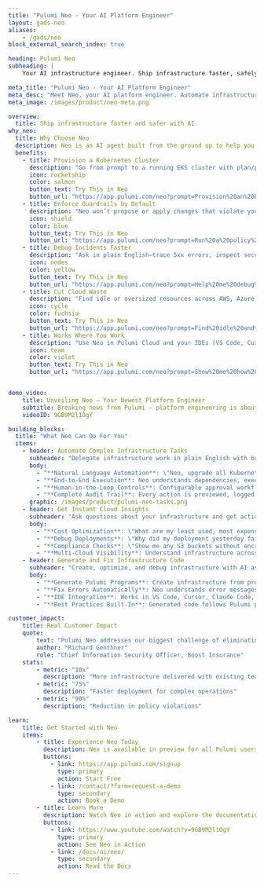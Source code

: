 ```yaml
---
title: "Pulumi Neo - Your AI Platform Engineer"
layout: gads-neo
aliases:
    - /gads/neo
block_external_search_index: true

heading: Pulumi Neo
subheading: |
    Your AI infrastructure engineer. Ship infrastructure faster, safely.

meta_title: "Pulumi Neo - Your AI Platform Engineer"
meta_desc: "Meet Neo, your AI platform engineer. Automate infrastructure provisioning, governance, and optimization with enterprise controls."
meta_image: /images/product/neo-meta.png

overview:
  title: Ship infrastructure faster and safer with AI.
why_neo:
  title: Why Choose Neo
  description: Neo is an AI agent built from the ground up to help you with cloud infrastructure.
  benefits:
    - title: Provision a Kubernetes Cluster
      description: "Go from prompt to a running EKS cluster with plan/preview and a full audit trail."
      icon: rocketship
      color: salmon
      button_text: Try This in Neo
      button_url: "https://app.pulumi.com/neo?prompt=Provision%20an%20EKS%20cluster%20with%20preview%20and%20an%20audit%20trail"
    - title: Enforce Guardrails by Default
      description: "Neo won’t propose or apply changes that violate your policies—RBAC, compliance, and approvals are built in."
      icon: shield
      color: blue
      button_text: Try This in Neo
      button_url: "https://app.pulumi.com/neo?prompt=Run%20a%20policy%20check%20for%20my%20account%20and%20block%20violations"
    - title: Debug Incidents Faster
      description: "Ask in plain English—trace 5xx errors, inspect security groups, surface misconfigurations, and apply fixes with approval."
      icon: nodes
      color: yellow
      button_text: Try This in Neo
      button_url: "https://app.pulumi.com/neo?prompt=Help%20me%20debug%20a%20networking%20issue%20causing%205xx%20errors"
    - title: Cut Cloud Waste
      description: "Find idle or oversized resources across AWS, Azure, and Google Cloud, then right-size or remove safely."
      icon: cycle
      color: fuchsia
      button_text: Try This in Neo
      button_url: "https://app.pulumi.com/neo?prompt=Find%20idle%20and%20oversized%20resources%20and%20propose%20rightsizing"
    - title: Works Where You Work
      description: "Use Neo in Pulumi Cloud and your IDEs (VS Code, Cursor, Claude Code, Windsurf) via MCP."
      icon: team
      color: violet
      button_text: Try This in Neo
      button_url: "https://app.pulumi.com/neo?prompt=Show%20me%20how%20to%20use%20Neo%20in%20VS%20Code%20via%20MCP"


demo_video:
    title: Unveiling Neo – Your Newest Platform Engineer
    subtitle: Breaking news from Pulumi – platform engineering is about to change.
    videoID: 9GB9M2l1OgY

building_blocks:
  title: "What Neo Can Do For You"
  items:
    - header: Automate Complex Infrastructure Tasks
      subheader: "Delegate infrastructure work in plain English with built-in governance:"
      body:
        - "**Natural Language Automation**: \"Neo, upgrade all Kubernetes clusters to the latest stable version.\""
        - "**End-to-End Execution**: Neo understands dependencies, executes changes, monitors outcomes, and maintains compliance."
        - "**Human-in-the-Loop Controls**: Configurable approval workflows - you decide how much autonomy Neo has."
        - "**Complete Audit Trail**: Every action is previewed, logged, and reversible with full history."
      graphic: /images/product/pulumi-neo-tasks.png
    - header: Get Instant Cloud Insights
      subheader: "Ask questions about your infrastructure and get actionable answers:"
      body:
        - "**Cost Optimization**: \"What are my least used, most expensive resources?\""
        - "**Debug Deployments**: \"Why did my deployment yesterday fail?\""
        - "**Compliance Checks**: \"Show me any S3 buckets without encryption enabled.\""
        - "**Multi-Cloud Visibility**: Understand infrastructure across AWS, Azure, Google Cloud, and 160+ providers."
    - header: Generate and Fix Infrastructure Code
      subheader: "Create, optimize, and debug infrastructure with AI assistance:"
      body:
        - "**Generate Pulumi Programs**: Create infrastructure from prompts in TypeScript, Python, Go, or any supported language."
        - "**Fix Errors Automatically**: Neo understands error messages and can fix issues in your infrastructure code."
        - "**IDE Integration**: Works in VS Code, Cursor, Claude Code, and Windsurf through our MCP server."
        - "**Best Practices Built-In**: Generated code follows Pulumi patterns from millions of production deployments."

customer_impact:
    title: Real Customer Impact
    quote:
        text: "Pulumi Neo addresses our biggest challenge of eliminating the infrastructure bottleneck that slows down our entire engineering organization. To get to market faster, we require infrastructure intelligence that understands our environment, respects our guardrails, and keeps humans in the loop so we can move faster, safely."
        author: "Richard Genthner"
        role: "Chief Information Security Officer, Boost Insurance"
    stats:
        - metric: "10x"
          description: "More infrastructure delivered with existing teams"
        - metric: "75%"
          description: "Faster deployment for complex operations"
        - metric: "90%"
          description: "Reduction in policy violations"

learn:
    title: Get Started with Neo
    items:
        - title: Experience Neo Today
          description: Neo is available in preview for all Pulumi users. Experience the future of platform engineering automation.
          buttons:
            - link: https://app.pulumi.com/signup
              type: primary
              action: Start Free
            - link: /contact/?form=request-a-demo
              type: secondary
              action: Book a Demo
        - title: Learn More
          description: Watch Neo in action and explore the documentation to understand its full capabilities.
          buttons:
            - link: https://www.youtube.com/watch?v=9GB9M2l1OgY
              type: primary
              action: See Neo in Action
            - link: /docs/ai/neo/
              type: secondary
              action: Read the Docs
---
```

